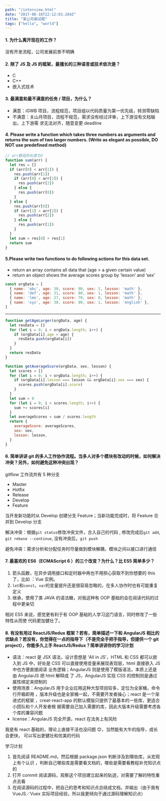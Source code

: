 ```yaml
---
path: "/interview.html"
date: "2017-08-18T22:12:03.284Z"
title: "某公司面试题"
tags: ["hello", "world"]
---
```


#### 1. 为什么离开现在的工作？

没有开发流程，公司发展前景不明确

#### 2. 除了 JS 及 JS 的框架，最擅长的三种语言或技术依次是？

* C
* C++
* 嵌入式技术

#### 3. 最满意和最不满意的任务 / 项目，为什么？

* 满意：iGWB 项目，流程规范，项目组以代码质量为第一优先级，转测零缺陷
* 不满意：关山月项目，流程不规范，需求没有经过评审，上下游没有文档输出，上下游需
  求无法对齐，随意变更 deadline

#### 4. Please write a function which takes three numbers as arguments and returns the sum of two larger numbers. (Write as elegant as possible, DO NOT use predefined method)

```js
// arr数组的长度为3
function sum(arr) {
  let res = []
  if (arr[0] < arr[1]) {
    res.push(arr[1])
    if (arr[0] < arr[2]) {
      res.push(arr[2])
    } else {
      res.push(arr[0])
    }
  } else {
    res.push(arr[0])
    if (arr[1] < arr[2]) {
      res.push(arr[2])
    } else {
      res.push(arr[1])
    }
  }
  let sum = res[0] + res[1]
  return sum
}
```

#### 5.Please write two functions to do following actions for this data set.

* return an array contains all data that (age > a given certain value)
* return an object shows the average scores group by ’lesson’ and ‘sex’

```js
const orgData = [
  { name: 'abc', age: 30, score: 90, sex: 1, lesson: 'math' },
  { name: 'def', age: 31, score: 80, sex: 1, lesson: 'math' },
  { name: 'lmn', age: 27, score: 70, sex: 0, lesson: 'math' },
  { name: 'xyz', age: 30, score: 80, sex: 1, lesson: 'english' },
]
```

---

```js
function getAgeLarger(orgData, age) {
  let resData = []
  for (let i = 0; i < orgData.length; i++) {
    if (orgData[i].age > age) {
      resData.push(orgData[i])
    }
  }
  return resData
}

function getAverageScore(orgData, sex, lesson) {
  let scores = []
  for (let i = 0; i < orgData.length; i++) {
    if (orgData[i].lesson === lesson && orgData[i].sex === sex) {
      scores.push(orgData[i].score)
    }
  }
  let sum = 0
  for (let i = 0; i < scores.length; i++) {
    sum += scores[i]
  }
  let averageScores = sum / scores.length
  return {
    averageScore: averageScores,
    sex: sex,
    lesson: lesson,
  }
}
```

#### 6. 简单讲讲 git 的多人工作协作流程。当多人对多个模块有改动的时候，如何解决冲突？另外，如何避免这种冲突出现？

gitflow 工作流共有 5 种分支

* Master
* Hotfix
* Release
* Develop
* Feature

当开发新功能时从 Develop 创建分支 Feature；当新功能完成时，将 Feature 合并到
Develop 分支

解决冲突：根据`git status`修改冲突文件，合入自己的代码 , 修改完成后`git add`,
`git rebase --continue`, 没有冲突后，`git push`

避免冲突：需求分析和分配任务时尽量做到模块解耦，模块之间以接口进行通信

#### 7. 最喜欢的 ES6（ECMAScript 6 ）的三个改变？为什么？比 ES5 简单多少？

1. 箭头函数，在异步调用接口和定时器中再也不用担心获取不到你想要的 this 了，比如
   ：Vue 实例。
2. `let`和`const`，`var`的变量提升还是很容易忽略的，在多人协作时也有可能重复定义
3. 继承，使用了类 JAVA 的语法糖，对我这种有 OOP 基础的会在阅读代码的过程中更亲切

相对 ES5 来说，感觉更有利于有 OOP 基础的人学习这门语言，同时修改了一些特性从而使
代码更加健壮了。

#### 8. 有没有用过 ReactJS/Redux 框架？若有，简单描述一下和 AngularJS 相比的优缺点？若没有，你觉得在一点的指导下（不是完全手把手指导，但提供一个 git project），你能多久上手 ReactJS/Redux？简单讲讲你的学习计划

* 语法：react 是 JSX 语法，设计思想是 ‘All in JS’，HTML 和 CSS 都可以嵌入到 JS
  中，好处是 CSS 可以直接使用变量来展现表现层，html 直接嵌入 JS 中也方便直接阅读
  业务逻辑；AngularJS 则是使用了模版语法，本质上还是由 AngularJS 把 html 解释成
  了 JS，AngularJS 实现 CSS 的控制则是通过属性绑定来控制的
* 使用场景：AngularJS 用于企业应用这种大型项目较多，定位为全家桶，命令行开箱即用
  ，版本升级也是全家桶一起，不需要开发者操心；react 是一个渐进式的框架
  ，creat-react-app 的默认模版只提供了最基本的一些库，更适合小团队和个人开发者根
  据需要自己加入需要的库，因此大版本升级需要考虑各个库的兼容问题
* license：AngularJS 完全开源，react 在法务上有风险

我是有 react 基础的，理论上直接干活也没问题 😊，当然能有大牛的指导，成长会更快，
可以写出更健壮和优美的代码

学习计划

1. 首先阅读 README.md，然后根据 package.json 判断涉及到哪些库，从宏观上有个认识
   ，判断自己哪些库是需要看文档的，哪些是需要看教程补充知识点的
2. 打开 commit 阅读源码，观察这个项目建立起来的轨迹，对需要了解的特性重点去看
3. 在阅读源码的过程中，把自己的思考和知识点总结成文档，并输出（由于我有
   VueJS／Vuex 实际项目经验，所以我更倾向于通过源码理解知识点）
